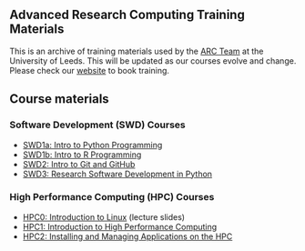 ## Advanced Research Computing Training Materials

This is an archive of training materials used by the [ARC Team](https://arc.leeds.ac.uk/) at the University of Leeds.
This will be updated as our courses evolve and change. Please check our [website](https://arc.leeds.ac.uk/courses/) to book training.

## Course materials

### Software Development (SWD) Courses

- [SWD1a: Intro to Python Programming](https://arctraining.github.io/python-novice-inflammation/)
- [SWD1b: Intro to R Programming](https://arctraining.github.io/swd1b-r)
- [SWD2: Intro to Git and GitHub](https://arctraining.github.io/swd2_git/)
- [SWD3: Research Software Development in Python](https://arctraining.github.io/research-software-development/)


### High Performance Computing (HPC) Courses
- [HPC0: Introduction to Linux](https://arctraining.github.io/rc-slides/linux101#/section) (lecture slides)
- [HPC1: Introduction to High Performance Computing](https://arctraining.github.io/hpc1/welcome.html)
- [HPC2: Installing and Managing Applications on the HPC](https://arctraining.github.io/hpc2-software/welcome.html)
